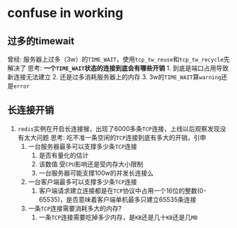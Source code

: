 # confuse in working


## 过多的timewait
曾经: 服务器上过多（3w）的`TIME_WAIT`，使用`tcp_tw_reuse`和`tcp_tw_recycle`先解决了
思考: **一个`TIME_WAIT`状态的连接到底会有哪些开销**
     1. 到底是端口占用导致新连接无法建立 
     2. 还是过多消耗服务器上的内存
     3. 3w的`TIME_WAIT`算`warning`还是`error`


## 长连接开销
1. `redis`实例在开启长连接猴，出现了6000多条`TCP`连接，上线以后观察发现没有太大问题
思考: 吃不准一条空闲的`TCP`连接到底有多大的开销，引申
    1. 一台服务器最多可以支撑多少条`TCP`连接
       1. 是否有量化的估计
       2. 该数值 受`CPU`影响还是受内存大小限制
       3. 一台服务器可能支撑100w的并发长连接么
    2. 一台客户端最多可以支撑多少条`TCP`连接
       1. 客户端请求建立连接都是在`TCP`协议中占用一个16位的整数(0-65535)，是否意味着客户端单机最多只建立65535条连接
    3. 一条`TCP`连接需要消耗多大的内存?
       1. 一条`TCP`连接需要吃掉多少内存，是`KB`还是几十`KB`还是几`MB`


##